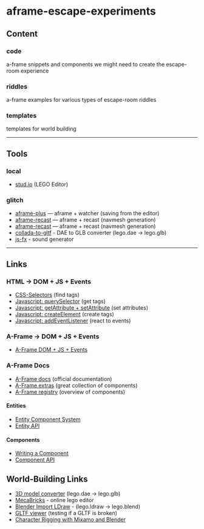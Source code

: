 # aframe-escape-experiments

## Content
### code

a-frame snippets and components we might need to create the escape-room experience

### riddles

a-frame examples for various types of escape-room riddles

### templates

templates for world building

--- 
## Tools

### local

* [stud.io](http://stud.io) (LEGO Editor)

### glitch

* [aframe-plus](https://glitch.com/~aframe-plus) — aframe + watcher (saving from the editor)
* [aframe-recast](https://glitch.com/~aframe-recast) — aframe + recast (navmesh generation)
* [aframe-recast](https://glitch.com/~aframe-recast) — aframe + recast (navmesh generation)
* [collada-to-gltf](https://collada-to-gltf.glitch.me) - DAE to GLB converter (lego.dae → lego.glb)
* [js-fx](https://jsfx.glitch.me/) - sound generator

--- 
## Links

### HTML → DOM + JS + Events

* [CSS-Selectors](https://developer.mozilla.org/de/docs/Web/CSS/CSS_Selectors) (find tags)
* [Javascript: querySelector](https://www.mediaevent.de/javascript/queryselector.html) (get tags)
* [Javascript: getAttribute + setAttribute](https://www.mediaevent.de/javascript/set-attribute.html) (set attributes)
* [Javascript: createElement](https://www.mediaevent.de/javascript/DOM-Neue-Knoten.html) (create tags)
* [Javascript: addEventListener](https://www.mediaevent.de/javascript/event-listener.html) (react to events)

### A-Frame → DOM + JS + Events

* [A-Frame DOM + JS + Events](https://aframe.io/docs/1.1.0/introduction/javascript-events-dom-apis.html)


### A-Frame Docs

* [A-Frame docs](https://aframe.io/docs/1.1.0/introduction/) (official documentation)
* [A-Frame extras](https://github.com/n5ro/aframe-extras) (great collection of components)
* [A-Frame registry](https://aframe.io/aframe-registry/) (overview of components)

#### Entities

* [Entity Component System](https://aframe.io/docs/1.1.0/introduction/entity-component-system.html)
* [Entity API](https://aframe.io/docs/1.1.0/core/entity.html)

#### Components

* [Writing a Component](https://aframe.io/docs/1.1.0/introduction/writing-a-component.html)
* [Component API](https://aframe.io/docs/1.1.0/core/component.html)

## World-Building Links
* [3D model converter](https://modelconverter.com/convert.html) (lego.dae → lego.glb)
* [MecaBricks](http://mecabricks.com/) - online lego editor
* [Blender Import LDraw](https://github.com/TobyLobster/ImportLDraw) - (lego.ldraw → lego.blend)
* [GLTF viewer](https://gltf-viewer.donmccurdy.com/) (testing if a GLTF is broken)
* [Character Rigging with Mixamo and Blender](https://www.donmccurdy.com/2017/11/06/creating-animated-gltf-characters-with-mixamo-and-blender/)

